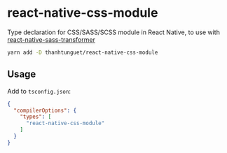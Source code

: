 # react-native-css-module

Type declaration for CSS/SASS/SCSS module in React Native, to use with [react-native-sass-transformer](https://www.npmjs.com/package/react-native-sass-transformer)

```sh
yarn add -D thanhtunguet/react-native-css-module
```

## Usage

Add to `tsconfig.json`:

```json
{
  "compilerOptions": {
    "types": [
      "react-native-css-module"
    ]
  }
}
```
